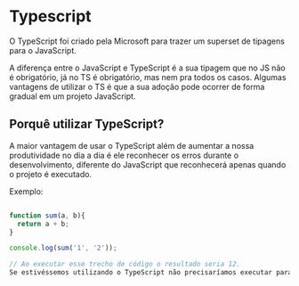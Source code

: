 # Typescript

O TypeScript foi criado pela Microsoft para trazer um superset de tipagens para o JavaScript.

A diferença entre o JavaScript e TypeScript é a sua tipagem que no JS não é obrigatório, já no TS é obrigatório, mas nem pra todos os casos. Algumas vantagens de utilizar o TS é que a sua adoção pode ocorrer de forma gradual em um projeto JavaScript.

## Porquê utilizar TypeScript?

A maior vantagem de usar o TypeScript além de aumentar a nossa produtividade no dia a dia é ele reconhecer os erros durante o desenvolvimento, diferente do JavaScript que reconhecerá apenas quando o projeto é executado.

Exemplo:
```js

function sum(a, b){
  return a + b;
}

console.log(sum('1', '2'));

// Ao executar esse trecho de código o resultado seria 12.
Se estivéssemos utilizando o TypeScript não precisaríamos executar para identificar o erro.

```